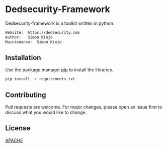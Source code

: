 # Dedsecurity-Framework

Dedsecurity-framework is a toolkit written in python.

```bash
Website:  https://dedsecurity.com
Author:   Simon Kinjo
Maintenance:  Simon Kinjo
```

## Installation

Use the package manager [pip](https://pip.pypa.io/en/stable/) to install the libraries.

```bash
pip install -r requirements.txt
```

## Contributing
Pull requests are welcome. For major changes, please open an issue first to discuss what you would like to change.
## License
[APACHE](http://www.apache.org/licenses/)
